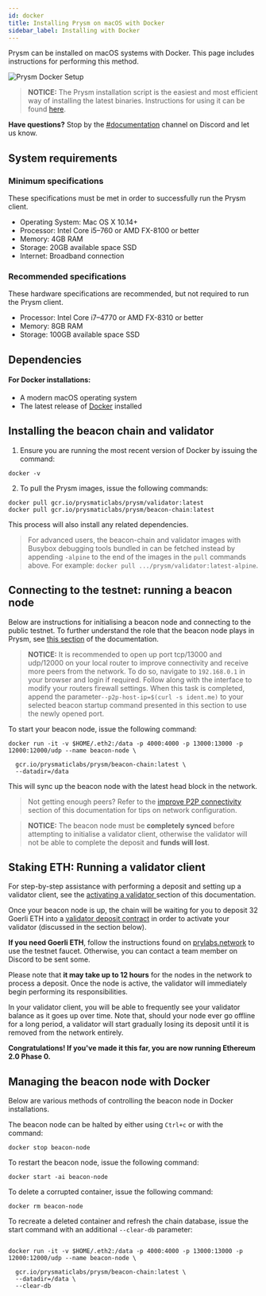 ```yaml
---
id: docker
title: Installing Prysm on macOS with Docker
sidebar_label: Installing with Docker
---
```


Prysm can be installed on macOS systems with Docker. This page includes instructions for performing this method.

![Prysm Docker Setup](/img/prysm-basic-docker-setup.png)

   > **NOTICE:** The Prysm installation script is the easiest and most efficient way of installing the latest binaries. Instructions for using it can be found [here](/docs/install/linux).

**Have questions?** Stop by the [#documentation](https://discord.gg/QQZMCgU) channel on Discord and let us know.

## System requirements

### Minimum specifications
These specifications must be met in order to successfully run the Prysm client.
* Operating System: Mac OS X 10.14+
* Processor: Intel Core i5–760 or AMD FX-8100 or better
* Memory: 4GB RAM
* Storage: 20GB available space SSD
* Internet: Broadband connection

### Recommended specifications
These hardware specifications are recommended, but not required to run the Prysm client.
* Processor: Intel Core i7–4770 or AMD FX-8310 or better
* Memory: 8GB RAM
* Storage: 100GB available space SSD

## Dependencies

#### **For Docker installations:**

* A modern macOS operating system
* The latest release of [Docker](https://docs.docker.com/install/) installed


## Installing the beacon chain and validator


1. Ensure you are running the most recent version of Docker by issuing the command:

```text
docker -v
```

2. To pull the Prysm images, issue the following commands:

```text
docker pull gcr.io/prysmaticlabs/prysm/validator:latest
docker pull gcr.io/prysmaticlabs/prysm/beacon-chain:latest
```

This process will also install any related dependencies.

> For advanced users, the beacon-chain and validator images with Busybox debugging tools bundled in can be fetched instead by appending `-alpine` to the end of the images in the `pull` commands above. For example: `docker pull .../prysm/validator:latest-alpine`.

## Connecting to the testnet: running a beacon node

Below are instructions for initialising a beacon node and connecting to the public testnet. To further understand the role that the beacon node plays in Prysm, see [this section](/docs/how-prysm-works/architecture-overview) of the documentation.

   > **NOTICE:** It is recommended to open up port tcp/13000 and udp/12000 on your local router to improve connectivity and receive more peers from the network. To do so, navigate to `192.168.0.1` in your browser and login if required. Follow along with the interface to modify your routers firewall settings. When this task is completed, append the parameter`--p2p-host-ip=$(curl -s ident.me)` to your selected beacon startup command presented in this section to use the newly opened port.

To start your beacon node, issue the following command:

```text
docker run -it -v $HOME/.eth2:/data -p 4000:4000 -p 13000:13000 -p 12000:12000/udp --name beacon-node \

  gcr.io/prysmaticlabs/prysm/beacon-chain:latest \
  --datadir=/data
```

This will sync up the beacon node with the latest head block in the network.

  > Not getting enough peers?  Refer to the [improve P2P connectivity](/docs/prysm-usage/p2p-host-ip) section of this documentation for tips on network configuration.

  > **NOTICE:** The beacon node must be **completely synced** before attempting to initialise a validator client, otherwise the validator will not be able to complete the deposit and **funds will lost**.

## Staking ETH: Running a validator client

For step-by-step assistance with performing a deposit and setting up a validator client, see the [activating a validator ](/docs/install/mac/activating-a-validator)section of this documentation.

Once your beacon node is up, the chain will be waiting for you to deposit 32 Goerli ETH into a [validator deposit contract](/docs/how-prysm-works/validator-deposit-contract) in order to activate your validator \(discussed in the section below\).

**If you need Goerli ETH**, follow the instructions found on [prylabs.network](https://prylabs.network) to use the testnet faucet. Otherwise, you can contact a team member on Discord to be sent some.

Please note that **it may take up to 12 hours** for the nodes in the network to process a deposit. Once the node is active, the validator will immediately begin performing its responsibilities.

In your validator client, you will be able to frequently see your validator balance as it goes up over time. Note that, should your node ever go offline for a long period, a validator will start gradually losing its deposit until it is removed from the network entirely.

**Congratulations! If you've made it this far, you are now running Ethereum 2.0 Phase 0.**

  ## Managing the beacon node with Docker

  Below are various methods of controlling the beacon node in Docker installations.

  The beacon node can be halted by either using `Ctrl+c` or with the command:

  ```text
  docker stop beacon-node
  ```

  To restart the beacon node, issue the following command:

  ```text
  docker start -ai beacon-node
  ```

  To delete a corrupted container, issue the following command:

  ```text
  docker rm beacon-node
  ```

  To recreate a deleted container and refresh the chain database, issue the start command with an additional `--clear-db` parameter:

  ```text

  docker run -it -v $HOME/.eth2:/data -p 4000:4000 -p 13000:13000 -p 12000:12000/udp --name beacon-node \

    gcr.io/prysmaticlabs/prysm/beacon-chain:latest \
    --datadir=/data \
    --clear-db
  ```
